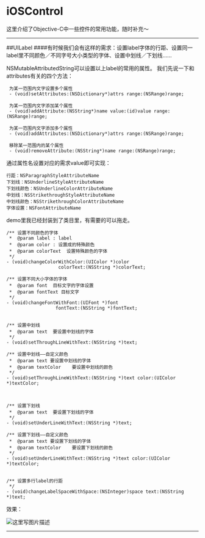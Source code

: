 # iOSControl
这里介绍了Objective-C中一些控件的常用功能，随时补充～

----------
##UILabel
####有时候我们会有这样的需求：设置label字体的行距、设置同一label里不同颜色／不同字号大小类型的字体、设置中划线／下划线……

NSMutableAttributedString可以设置以上label的常用的属性。  我们先说一下和 attributes有关的四个方法：
 
	 为某一范围内文字设置多个属性
	 - (void)setAttributes:(NSDictionary*)attrs range:(NSRange)range;
 
	 为某一范围内文字添加某个属性
	 - (void)addAttribute:(NSString*)name value:(id)value range:(NSRange)range;
 
	 为某一范围内文字添加多个属性
	 - (void)addAttributes:(NSDictionary*)attrs range:(NSRange)range;
 
	 移除某一范围内的某个属性
	 - (void)removeAttribute:(NSString*)name range:(NSRange)range;


通过属性名设置对应的需求value即可实现：
		
	行距：NSParagraphStyleAttributeName
	下划线：NSUnderlineStyleAttributeName
	下划线颜色：NSUnderlineColorAttributeName
	中划线：NSStrikethroughStyleAttributeName
	中划线颜色：NSStrikethroughColorAttributeName
	字体设置：NSFontAttributeName

demo里我已经封装到了类目里，有需要的可以拖走。

```
/** 设置不同颜色的字体
 *  @param label : label
 *  @param color : 设置成的特殊颜色
 *  @param colorText  设置特殊颜色的字体
 */
- (void)changeColorWithColor:(UIColor *)color
                   colorText:(NSString *)colorText;

/** 设置不同大小字体的字体
 *  @param font  目标文字的字体设置
 *  @param fontText 目标文字
 */
- (void)changeFontWithFont:(UIFont *)font
                  fontText:(NSString *)fontText;


/** 设置中划线
 *  @param text  要设置中划线的字体
 */
- (void)setThroughLineWithText:(NSString *)text;

/** 设置中划线——自定义颜色
 *  @param text 要设置中划线的字体
 *  @param textColor    要设置中划线的颜色
 */
- (void)setThroughLineWithText:(NSString *)text color:(UIColor *)textColor;



/** 设置下划线
 *  @param text  要设置下划线的字体
 */
- (void)setUnderLineWithText:(NSString *)text;

/** 设置下划线——自定义颜色
 *  @param text 要设置下划线的字体
 *  @param textColor    要设置下划线的颜色
 */
- (void)setUnderLineWithText:(NSString *)text color:(UIColor *)textColor;


/** 设置多行label的行距
 */
- (void)changeLabelSpaceWithSpace:(NSInteger)space text:(NSString *)text;

```

效果：

![这里写图片描述](http://img.blog.csdn.net/20161110103856919)


----------
